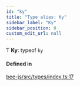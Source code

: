 ```yaml
---
id: "ky"
title: "Type alias: Ky"
sidebar_label: "Ky"
sidebar_position: 0
custom_edit_url: null
---
```


Ƭ **Ky**: typeof `ky`

#### Defined in

[bee-js/src/types/index.ts:17](https://github.com/ethersphere/bee-js/blob/5b112bf/src/types/index.ts#L17)
